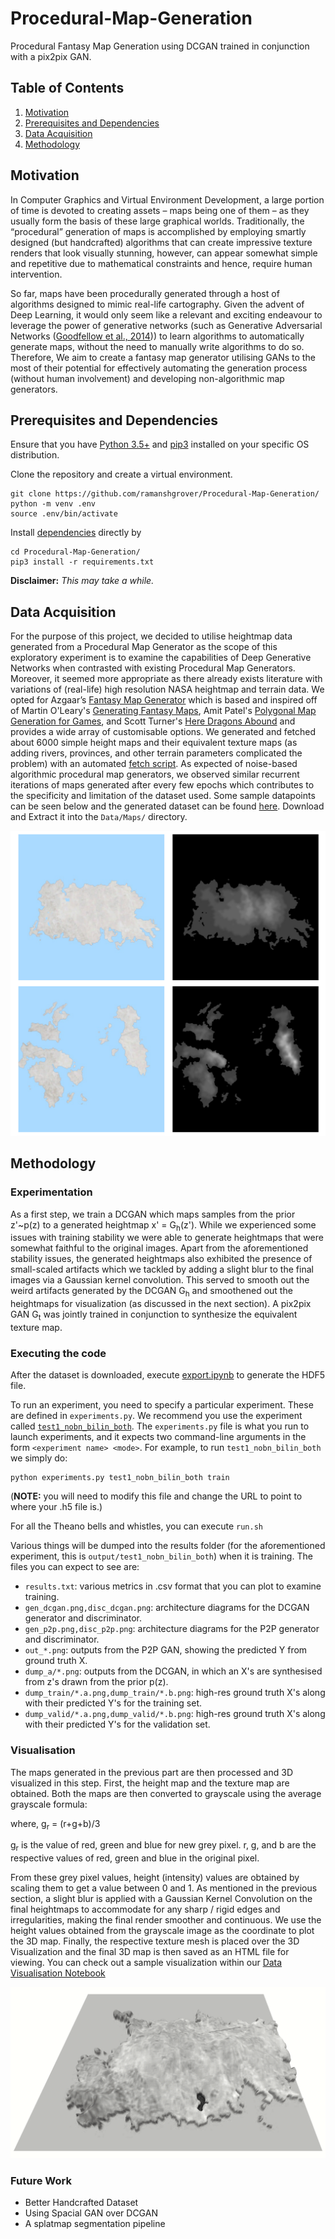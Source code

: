 # Procedural-Map-Generation
Procedural Fantasy Map Generation using DCGAN trained in conjunction with a pix2pix GAN.

## Table of Contents
  1. [Motivation](#Motivation)
  2. [Prerequisites and Dependencies](#Prerequisites-and-Dependencies)
  3. [Data Acquisition](#Data-Acquisition)
  4. [Methodology](#Methodology)

## Motivation
In Computer Graphics and Virtual Environment Development, a large portion of time is devoted to creating assets – maps being one of them – as they usually form the basis of these large graphical worlds. Traditionally, the “procedural” generation of maps is accomplished by employing smartly designed (but handcrafted) algorithms that can create impressive texture renders that look visually stunning, however, can appear somewhat simple and repetitive due to mathematical constraints and hence, require human intervention. 

So far, maps have been procedurally generated through a host of algorithms designed to mimic real-life cartography. Given the advent of Deep Learning, it would only seem like a relevant and exciting endeavour to leverage the power of generative networks (such as Generative Adversarial Networks ([Goodfellow et al., 2014](https://arxiv.org/pdf/1406.2661.pdf))) to learn algorithms to automatically generate maps, without the need to manually write algorithms to do so. Therefore, We aim to create a  fantasy map generator utilising GANs to the most of their potential for effectively automating the generation process (without human involvement) and developing non-algorithmic map generators.
 
## Prerequisites and Dependencies
Ensure that you have [Python 3.5+](https://www.python.org/downloads/) and [pip3](https://pip.pypa.io/en/stable/installing/#installing-with-get-pip-py) installed on your specific OS distribution.

Clone the repository and create a virtual environment.
```shell
git clone https://github.com/ramanshgrover/Procedural-Map-Generation/
python -m venv .env
source .env/bin/activate
```

Install [dependencies](https://github.com/ramanshgrover/Procedural-Map-Generation/tree/master/requirements.txt) directly by
```shell
cd Procedural-Map-Generation/
pip3 install -r requirements.txt
``` 
**Disclaimer:** _This may take a while._
 
## Data Acquisition
For the purpose of this project, we decided to utilise heightmap data generated from a Procedural Map Generator as the scope of this exploratory experiment is to examine the capabilities of Deep Generative Networks when contrasted with existing Procedural Map Generators. Moreover, it seemed more appropriate as there already exists literature with variations of (real-life) high resolution NASA heightmap and terrain data. We opted for Azgaar’s [Fantasy Map Generator](https://github.com/Azgaar/Fantasy-Map-Generator) which is based and inspired off of Martin O'Leary's [Generating Fantasy Maps](http://mewo2.com/notes/terrain/), Amit Patel's [Polygonal Map Generation for Games](www-cs-students.stanford.edu/~amitp/game-programming/polygon-map-generation), and Scott Turner's [Here Dragons Abound](https://heredragonsabound.blogspot.com/) and provides a wide array of customisable options. We generated and fetched about 6000 simple height maps and their equivalent texture maps (as adding rivers, provinces, and other terrain parameters complicated the problem) with an automated [fetch script](https://github.com/ramanshgrover/Procedural-Map-Generation/blob/master/Data/fetch.ipynb). As expected of noise-based algorithmic procedural map generators, we observed similar recurrent iterations of maps generated after every few epochs which contributes to the specificity and limitation of the dataset used. Some sample datapoints can be seen below and the generated dataset can be found [here](https://drive.google.com/drive/folders/1kR7Ilj2McrhY4wTYyZALRhkcKYpiDvCe?usp=sharing). Download and Extract it into the `Data/Maps/` directory.

![Dataset](https://github.com/ramanshgrover/Procedural-Map-Generation/blob/master/Images/dataset.png)

## Methodology
### Experimentation
As a first step, we train a DCGAN which maps samples from the prior z'~p(z) to a generated heightmap x' = G<sub>h</sub>(z'). While we experienced some issues with training stability we were able to generate heightmaps that were somewhat faithful to the original images. Apart from the aforementioned stability issues, the generated heightmaps also exhibited the presence of small-scaled artifacts which we tackled by adding a slight blur to the final images via a Gaussian kernel convolution. This served to smooth out the weird artifacts generated by the DCGAN G<sub>h</sub> and smoothened out the heightmaps for visualization (as discussed in the next section). A pix2pix GAN G<sub>t</sub> was jointly trained in conjunction to synthesize the equivalent texture map.

### Executing the code
After the dataset is downloaded, execute [export.ipynb](https://github.com/ramanshgrover/Procedural-Map-Generation/blob/master/Data/export.ipynb) to generate the HDF5 file. 

To run an experiment, you need to specify a particular experiment. These are defined in `experiments.py`. We recommend you use the experiment called [`test1_nobn_bilin_both`](https://github.com/ramanshgrover/Procedural-Map-Generation/blob/master/experiments.py#L113-L125). The `experiments.py` file is what you run to launch experiments, and it expects two command-line arguments in the form `<experiment name> <mode>`. For example, to run `test1_nobn_bilin_both` we simply do:

```shell
python experiments.py test1_nobn_bilin_both train
```
(**NOTE:** you will need to modify this file and change the URL to point to where your .h5 file is.)

For all the Theano bells and whistles, you can execute `run.sh`

Various things will be dumped into the results folder (for the aforementioned experiment, this is `output/test1_nobn_bilin_both`) when it is training. The files you can expect to see are:
* `results.txt`: various metrics in .csv format that you can plot to examine training.
* `gen_dcgan.png,disc_dcgan.png`: architecture diagrams for the DCGAN generator and discriminator.
* `gen_p2p.png,disc_p2p.png`: architecture diagrams for the P2P generator and discriminator.
* `out_*.png`: outputs from the P2P GAN, showing the predicted Y from ground truth X.
* `dump_a/*.png`: outputs from the DCGAN, in which an X's are synthesised from z's drawn from the prior p(z).
* `dump_train/*.a.png,dump_train/*.b.png`: high-res ground truth X's along with their predicted Y's for the training set.
* `dump_valid/*.a.png,dump_valid/*.b.png`: high-res ground truth X's along with their predicted Y's for the validation set.

### Visualisation
The maps generated in the previous part are then processed and 3D visualized in this step. First, the height map and the texture map are obtained. Both the maps are then converted to grayscale using the average grayscale formula:

where, g<sub>r</sub> = (r+g+b)/3
	
g<sub>r</sub> is the value of red, green and blue for new grey pixel.
r, g, and b are the respective values of red, green and blue in the original pixel.
 
From these grey pixel values, height (intensity) values are obtained by scaling them to get a value between 0 and 1. As mentioned in the previous section, a slight blur is applied with a Gaussian Kernel Convolution on the final heightmaps to accommodate for any sharp / rigid edges and irregularities, making the final render smoother and continuous. We use the height values obtained from the grayscale image as the  coordinate to plot the 3D map. Finally, the respective texture mesh is placed over the 3D Visualization and the final 3D map is then saved as an HTML file for viewing. You can check out a sample visualization within our [Data Visualisation Notebook](https://github.com/ramanshgrover/Procedural-Map-Generation/blob/master/Data%20Visualization.ipynb)

![visualisation](https://github.com/ramanshgrover/Procedural-Map-Generation/blob/master/Images/smooth.png)

### Future Work
 * Better Handcrafted Dataset
 * Using Spacial GAN over DCGAN
 * A splatmap segmentation pipeline
